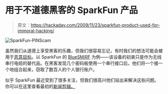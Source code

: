 # 用于不道德黑客的 SparkFun 产品

> 原文：<https://hackaday.com/2009/11/23/sparkfun-product-used-for-immoral-hacking/>

![](img/61705739d69f0a2103e26d7f97043d25.png "SparkFun-PINScam")

虽然我们从道德上享受黑客的乐趣，但我们很容易忘记，有时我们的想法可能会被用于[恶意目标](http://www.sparkfun.com/commerce/news.php?id=308)。以 SparkFun 的 [BlueSMiRF](http://www.sparkfun.com/commerce/product_info.php?products_id=582) 为例——该设备的初衷只是作为无线串行电缆的替代品。在黑客发现几个密码板使用一个串行接口后，他们将一个接一个地组合起来，窃取了数百人的个人银行账户。

似乎 SparkFun 最近受到了很多关注，但我们很高兴他们站出来解决这些问题。你可以在这里查看最初的[新闻剪辑。](http://www.sparkfun.com/tutorial/news/SparkFun-PINScam.pdf)